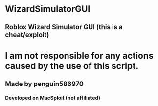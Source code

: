 # WizardSimulatorGUI
## Roblox Wizard Simulator GUI (this is a cheat/exploit)

# I am not responsible for any actions caused by the use of this script.

## Made by penguin586970
### Developed on MacSploit (not affiliated)
